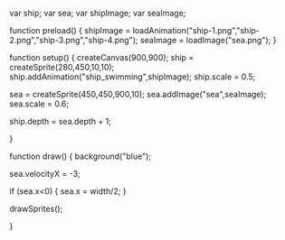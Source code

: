 var ship;
var sea;
var shipImage;
var seaImage;

function preload()
{
  shipImage = loadAnimation("ship-1.png","ship-2.png","ship-3.png","ship-4.png");
  seaImage = loadImage("sea.png");
}

function setup()
{
  createCanvas(900,900);
  ship = createSprite(280,450,10,10);
  ship.addAnimation("ship_swimming",shipImage);
  ship.scale = 0.5;

  sea = createSprite(450,450,900,10);
  sea.addImage("sea",seaImage);
  sea.scale = 0.6;

  ship.depth = sea.depth + 1;

  
}

function draw() 
{
  background("blue");

  sea.velocityX = -3;
  

  if (sea.x<0)
  {
      sea.x = width/2;
  }


  drawSprites();
 
}
